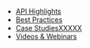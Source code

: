 
 * [API Highlights](http://18f.github.io/API-All-the-X/pages/api_highlights.html)
 * [Best Practices](http://18f.github.io/API-All-the-X/pages/best_practices.html)
 * [Case StudiesXXXXX](http://18f.github.io/API-All-the-X/pages/case_studies)
 * [Videos & Webinars](http://18f.github.io/API-All-the-X/pages/videos_and_webinars.html)
